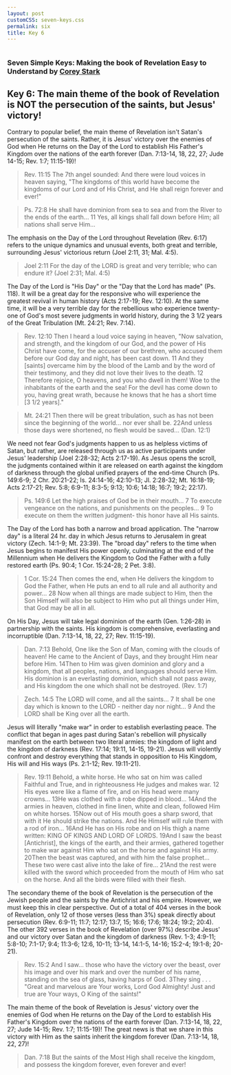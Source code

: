 ```yaml
---
layout: post
customCSS: seven-keys.css
permalink: six
title: Key 6
---
```


<div class="article-header">
</div>

<article>

<div class="intro">
<a href="/"><img src="https://pbs.twimg.com/profile_images/2169145741/white_bowl__400x400.png" alt="" class="avatar"></a>

<h3 id="fittext_3">Seven Simple Keys: Making the book of Revelation Easy to Understand by <a href="http://coreystark.com">Corey Stark</a></h3>
<h1 id="fittext_2">Key 6: The main theme of the book of Revelation is NOT the persecution of the saints, but Jesus' victory!</h1>

<script type="text/javascript">
$("#fittext_2").fitText(1, { minFontSize: '32px', maxFontSize: '50px' });
$("#fittext_3").fitText(1, { minFontSize: '18px', maxFontSize: '24px' });
</script>
</div>

Contrary to popular belief, the main theme of Revelation isn't Satan's persecution of the saints. Rather, it is Jesus' victory over the enemies of God when He returns on the Day of the Lord to establish His Father's Kingdom over the nations of the earth forever (Dan. 7:13-14, 18, 22, 27; Jude 14-15; Rev. 1:7; 11:15-19)!

>Rev. 11:15 The 7th angel sounded: And there were loud voices in heaven saying, "The kingdoms of this world have become the kingdoms of our Lord and of His Christ, and He shall reign forever and ever!"

>Ps. 72:8 He shall have dominion from sea to sea and from the River to the ends of the earth... 11 Yes, all kings shall fall down before Him; all nations shall serve Him...

The emphasis on the Day of the Lord throughout Revelation (Rev. 6:17) refers to the unique dynamics and unusual events, both great and terrible, surrounding Jesus' victorious return (Joel 2:11, 31; Mal. 4:5).

>Joel 2:11 For the day of the LORD is great and very terrible; who can endure it? (Joel 2:31; Mal. 4:5)  

The Day of the Lord is "His Day" or the "Day that the Lord has made" (Ps. 118). It will be a great day for the responsive who will experience the greatest revival in human history (Acts 2:17-19; Rev. 12:10). At the same time, it will be a very terrible day for the rebellious who experience twenty-one of God's most severe judgments in world history, during the 3 1/2 years of the Great Tribulation (Mt. 24:21; Rev. 7:14).

>Rev. 12:10 Then I heard a loud voice saying in heaven, "Now salvation, and strength, and the kingdom of our God, and the power of His Christ have come, for the accuser of our brethren, who accused them before our God day and night, has been cast down. 11 And they [saints] overcame him by the blood of the Lamb and by the word of their testimony, and they did not love their lives to the death. 12 Therefore rejoice, O heavens, and you who dwell in them! Woe to the inhabitants of the earth and the sea! For the devil has come down to you, having great wrath, because he knows that he has a short time [3 1/2 years]."

>Mt. 24:21 Then there will be great tribulation, such as has not been since the beginning of the world... nor ever shall be. 22And unless those days were shortened, no flesh would be saved... (Dan. 12:1)

We need not fear God's judgments happen to us as helpless victims of Satan, but rather, are released through us as active participants under Jesus' leadership (Joel 2:28-32; Acts 2:17-19). As Jesus opens the scroll, the judgments contained within it are released on earth against the kingdom of darkness through the global unified prayers of the end-time Church (Ps. 149:6-9; 2 Chr. 20:21-22; Is. 24:14-16; 42:10-13; Jl. 2:28-32; Mt. 16:18-19; Acts 2:17-21; Rev. 5:8; 6:9-11; 8:3-5; 9:13; 10:6; 14:18; 16:7; 19:2; 22:17).

>Ps. 149:6 Let the high praises of God be in their mouth... 7 To execute vengeance on the nations, and punishments on the peoples... 9 To execute on them the written judgment- this honor have all His saints.

The Day of the Lord has both a narrow and broad application. The "narrow day" is a literal 24 hr. day in which Jesus returns to Jerusalem in great victory (Zech. 14:1-9; Mt. 23:39). The "broad day" refers to the time when Jesus begins to manifest His power openly, culminating at the end of the Millennium when He delivers the Kingdom to God the Father with a fully restored earth (Ps. 90:4; 1 Cor. 15:24-28; 2 Pet. 3:8).

>1 Cor. 15:24 Then comes the end, when He delivers the kingdom to God the Father, when He puts an end to all rule and all authority and power... 28 Now when all things are made subject to Him, then the Son Himself will also be subject to Him who put all things under Him, that God may be all in all.

On His Day, Jesus will take legal dominion of the earth (Gen. 1:26-28) in partnership with the saints. His kingdom is comprehensive, everlasting and incorruptible (Dan. 7:13-14, 18, 22, 27; Rev. 11:15-19).

>Dan. 7:13 Behold, One like the Son of Man, coming with the clouds of heaven! He came to the Ancient of Days, and they brought Him near before Him. 14Then to Him was given dominion and glory and a kingdom, that all peoples, nations, and languages should serve Him. His dominion is an everlasting dominion, which shall not pass away, and His kingdom the one which shall not be destroyed. (Rev. 1:7)  

>Zech. 14:5 The LORD will come, and all the saints... 7 It shall be one day which is known to the LORD - neither day nor night... 9 And the LORD shall be King over all the earth.

Jesus will literally "make war" in order to establish everlasting peace. The conflict that began in ages past during Satan's rebellion will physically manifest on the earth between two literal armies: the kingdom of light and the kingdom of darkness (Rev. 17:14; 19:11, 14-15, 19-21). Jesus will violently confront and destroy everything that stands in opposition to His Kingdom, His will and His ways (Ps. 2:1-12; Rev. 19:11-21).

>Rev. 19:11 Behold, a white horse. He who sat on him was called Faithful and True, and in righteousness He judges and makes war. 12 His eyes were like a flame of fire, and on His head were many crowns... 13He was clothed with a robe dipped in blood... 14And the armies in heaven, clothed in fine linen, white and clean, followed Him on white horses. 15Now out of His mouth goes a sharp sword, that with it He should strike the nations. And He Himself will rule them with a rod of iron... 16And He has on His robe and on His thigh a name written: KING OF KINGS AND LORD OF LORDS. 19And I saw the beast [Antichrist], the kings of the earth, and their armies, gathered together to make war against Him who sat on the horse and against His army. 20Then the beast was captured, and with him the false prophet... These two were cast alive into the lake of fire... 21And the rest were killed with the sword which proceeded from the mouth of Him who sat on the horse. And all the birds were filled with their flesh.

The secondary theme of the book of Revelation is the persecution of the Jewish people and the saints by the Antichrist and his empire. However, we must keep this in clear perspective. Out of a total of 404 verses in the book of Revelation, only 12 of those verses (less than 3%) speak directly about persecution (Rev. 6:9-11; 11:7; 12:17; 13:7, 15; 16:6; 17:6; 18:24; 19:2; 20:4). The other 392 verses in the book of Revelation (over 97%) describe Jesus' and our victory over Satan and the kingdom of darkness (Rev. 1-3; 4:9-11; 5:8-10; 7:1-17; 9:4; 11:3-6; 12:6, 10-11; 13-14, 14:1-5, 14-16; 15:2-4; 19:1-8; 20-21).

>Rev. 15:2 And I saw... those who have the victory over the beast, over his image and over his mark and over the number of his name, standing on the sea of glass, having harps of God. 3They sing . . . "Great and marvelous are Your works, Lord God Almighty! Just and true are Your ways, O King of the saints!"

The main theme of the book of Revelation is Jesus' victory over the enemies of God when He returns on the Day of the Lord to establish His Father's Kingdom over the nations of the earth forever (Dan. 7:13-14, 18, 22, 27; Jude 14-15; Rev. 1:7; 11:15-19)! The great news is that we share in this victory with Him as the saints inherit the kingdom forever (Dan. 7:13-14, 18, 22, 27)!

>Dan. 7:18 But the saints of the Most High shall receive the kingdom, and possess the kingdom forever, even forever and ever!
</article>
